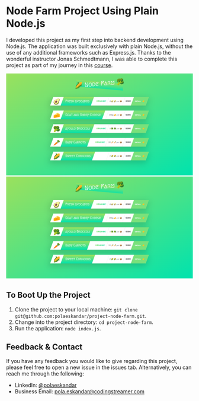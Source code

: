 # Node Farm Project Using Plain Node.js

I developed this project as my first step into backend development using Node.js. The application was built exclusively with plain Node.js, without the use of any additional frameworks such as Express.js. Thanks to the wonderful instructor Jonas Schmedtmann, I was able to complete this project as part of my journey in this [course](https://www.udemy.com/course/nodejs-express-mongodb-bootcamp/).

![Homepage](./docs/01.png)
![Product details](./docs/01.png)

## To Boot Up the Project

1. Clone the project to your local machine: `git clone git@github.com:polaeskandar/project-node-farm.git`.
2. Change into the project directory: `cd project-node-farm`.
3. Run the application: `node index.js`.

## Feedback & Contact

If you have any feedback you would like to give regarding this project, please feel free to open a new issue in the issues tab. Alternatively, you can reach me through the following:

- LinkedIn: [@polaeskandar](https://www.linkedin.com/in/polaeskandar/)
- Business Email: pola.eskandar@codingstreamer.com
